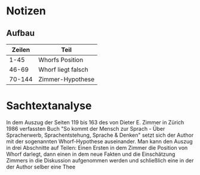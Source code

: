 # Notizen
## Aufbau
| Zeilen | Teil               |
| ------ | ------------------ |
| 1-45   | Whorfs Position    |
| 46-69  | Whorf liegt falsch |
| 70-144 | Zimmer-Hypothese   |

# Sachtextanalyse
In dem Auszug der Seiten 119 bis 163 des von Dieter E. Zimmer in Zürich 1986 verfassten Buch "So kommt der Mensch zur Sprach - Über Spracherwerb, Sprachentstehung, Sprache & Denken" setzt sich der Author mit der sogenannten Whorf-Hypothese auseinander.  Man kann den Auszug in drei Abschnitte auf Teilen: Einen Ersten in dem Zimmer die Position von Whorf darlegt, dann einen in dem neue Fakten und die Einschätzung Zimmers in die Diskussion aufgenommen werden und schließlich eine in der der Author selber eine Thee
